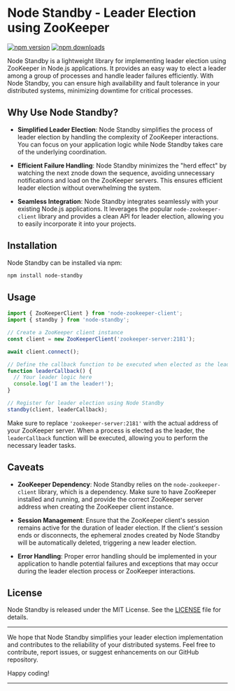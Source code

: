 # Node Standby - Leader Election using ZooKeeper

[![npm version](https://img.shields.io/npm/v/node-standby.svg)](https://www.npmjs.com/package/node-standby)
[![npm downloads](https://img.shields.io/npm/dm/node-standby.svg)](https://www.npmjs.com/package/node-standby)

Node Standby is a lightweight library for implementing leader election using ZooKeeper in Node.js applications. It provides an easy way to elect a leader among a group of processes and handle leader failures efficiently. With Node Standby, you can ensure high availability and fault tolerance in your distributed systems, minimizing downtime for critical processes.

## Why Use Node Standby?

- **Simplified Leader Election**: Node Standby simplifies the process of leader election by handling the complexity of ZooKeeper interactions. You can focus on your application logic while Node Standby takes care of the underlying coordination.

- **Efficient Failure Handling**: Node Standby minimizes the "herd effect" by watching the next znode down the sequence, avoiding unnecessary notifications and load on the ZooKeeper servers. This ensures efficient leader election without overwhelming the system.

- **Seamless Integration**: Node Standby integrates seamlessly with your existing Node.js applications. It leverages the popular `node-zookeeper-client` library and provides a clean API for leader election, allowing you to easily incorporate it into your projects.

## Installation

Node Standby can be installed via npm:

```bash
npm install node-standby
```

## Usage

```javascript
import { ZooKeeperClient } from 'node-zookeeper-client';
import { standby } from 'node-standby';

// Create a ZooKeeper client instance
const client = new ZooKeeperClient('zookeeper-server:2181');

await client.connect();

// Define the callback function to be executed when elected as the leader
function leaderCallback() {
  // Your leader logic here
  console.log('I am the leader!');
}

// Register for leader election using Node Standby
standby(client, leaderCallback);
```

Make sure to replace `'zookeeper-server:2181'` with the actual address of your ZooKeeper server. When a process is elected as the leader, the `leaderCallback` function will be executed, allowing you to perform the necessary leader tasks.

## Caveats

- **ZooKeeper Dependency**: Node Standby relies on the `node-zookeeper-client` library, which is a dependency. Make sure to have ZooKeeper installed and running, and provide the correct ZooKeeper server address when creating the ZooKeeper client instance.

- **Session Management**: Ensure that the ZooKeeper client's session remains active for the duration of leader election. If the client's session ends or disconnects, the ephemeral znodes created by Node Standby will be automatically deleted, triggering a new leader election.

- **Error Handling**: Proper error handling should be implemented in your application to handle potential failures and exceptions that may occur during the leader election process or ZooKeeper interactions.

## License

Node Standby is released under the MIT License. See the [LICENSE](LICENSE) file for details.

---

We hope that Node Standby simplifies your leader election implementation and contributes to the reliability of your distributed systems. Feel free to contribute, report issues, or suggest enhancements on our GitHub repository.

Happy coding!

---
